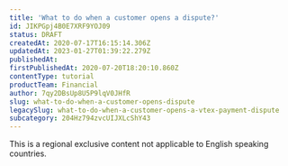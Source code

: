 ```yaml
---
title: 'What to do when a customer opens a dispute?'
id: JIKPGpj4B0E7XRF9YOJ09
status: DRAFT
createdAt: 2020-07-17T16:15:14.306Z
updatedAt: 2023-01-27T01:39:22.279Z
publishedAt: 
firstPublishedAt: 2020-07-20T18:20:10.860Z
contentType: tutorial
productTeam: Financial
author: 7qy2DBsUp8U5P9lqV0JHfR
slug: what-to-do-when-a-customer-opens-dispute
legacySlug: what-to-do-when-a-customer-opens-a-vtex-payment-dispute
subcategory: 204Hz794zvcUIJXLcShY43
---
```


<div class="alert alert-warning" role="alert">This is a regional exclusive content not applicable to English speaking countries.</div>
